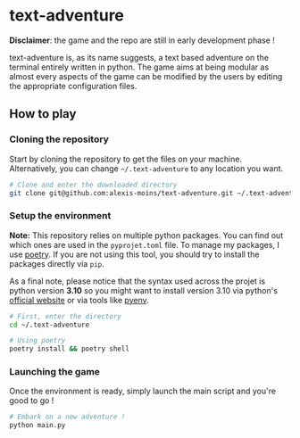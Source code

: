 # text-adventure

**Disclaimer**: the game and the repo are still in early development phase !

text-adventure is, as its name suggests, a text based adventure on the terminal entirely written in python. The game aims at being modular as almost every aspects of the game can be modified by the users by editing the appropriate configuration files.

## How to play

### Cloning the repository

Start by cloning the repository to get the files on your machine. Alternatively, you can change `~/.text-adventure` to any location you want.

```bash
# Clone and enter the downloaded directory
git clone git@github.com:alexis-moins/text-adventure.git ~/.text-adventure
```

### Setup the environment

**Note:** This repository relies on multiple python packages. You can find out which ones are used in the `pyprojet.toml` file. To manage my packages, I use [poetry](https://python-poetry.org). If you are not using this tool, you should try to install the packages directly via `pip`.

As a final note, please notice that the syntax used across the projet is python version **3.10** so you might want to install version 3.10 via python's [official website](https://www.python.org) or via tools like [pyenv](https://github.com/pyenv/pyenv).

```bash
# First, enter the directory
cd ~/.text-adventure

# Using poetry
poetry install && poetry shell
```

### Launching the game

Once the environment is ready, simply launch the main script and you're good to go !

```bash
# Embark on a new adventure !
python main.py
```

